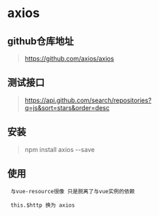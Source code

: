 # axios
## github仓库地址
  > https://github.com/axios/axios
## 测试接口
  > https://api.github.com/search/repositories?q=js&sort=stars&order=desc  
## 安装  
  > npm install axios --save
## 使用
     与vue-resource很像 只是脱离了与vue实例的依赖
     
     this.$http 换为 axios
  
    
